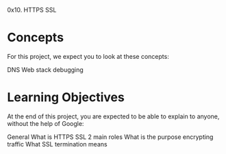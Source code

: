 0x10. HTTPS SSL

# Concepts
For this project, we expect you to look at these concepts:

DNS
Web stack debugging

# Learning Objectives
At the end of this project, you are expected to be able to explain to anyone, without the help of Google:

General
What is HTTPS SSL 2 main roles
What is the purpose encrypting traffic
What SSL termination means

